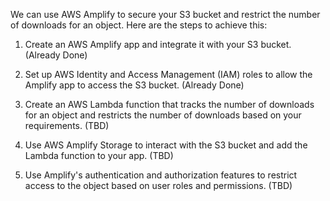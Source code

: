 We can use AWS Amplify to secure your S3 bucket and restrict the number of downloads for an object. Here are the steps to achieve this:

1. Create an AWS Amplify app and integrate it with your S3 bucket. (Already Done)

2. Set up AWS Identity and Access Management (IAM) roles to allow the Amplify app to access the S3 bucket. (Already Done)

3. Create an AWS Lambda function that tracks the number of downloads for an object and restricts the number of downloads based on your requirements. (TBD)

4. Use AWS Amplify Storage to interact with the S3 bucket and add the Lambda function to your app. (TBD)

5. Use Amplify's authentication and authorization features to restrict access to the object based on user roles and permissions. (TBD)
